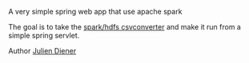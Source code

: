 A very simple spring web app that use apache spark

The goal is to take the [spark/hdfs csvconverter](https://github.com/julien-diener/spark-csvconverter)
and make it run from a simple spring servlet.

Author [Julien Diener](julien.diener.website)
